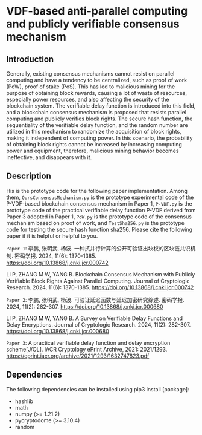 # VDF-based anti-parallel computing and publicly verifiable consensus mechanism
## Introduction
Generally, existing consensus mechanisms cannot resist on parallel computing and have a tendency to be centralized, such as proof of work (PoW), proof of stake (PoS). This has led to malicious mining for the purpose of obtaining block rewards, causing a lot of waste of resources, especially power resources, and also affecting the security of the blockchain system. The verifiable delay function is introduced into this field, and a blockchain consensus mechanism is proposed that resists parallel computing and publicly verifies block rights. The secure hash function, the sequentiality of the verifiable delay function, and the random number are utilized in this mechanism to randomize the acquisition of block rights, making it independent of computing power. In this scenario, the probability of obtaining block rights cannot be increased by increasing computing power and equipment, therefore, malicious mining behavior becomes ineffective, and disappears with it.

## Description
His is the prototype code for the following paper implementation. Among them, `OursConsensusMechanism.py` is the prototype experimental code of the P-VDF-based blockchain consensus mechanism in Paper 1, `P-VDF.py` is the prototype code of the practical verifiable delay function P-VDF derived from Paper 3 adopted in Paper 1, `PoW.py` is the prototype code of the consensus mechanism based on proof of work, and `TestSha256.py` is the prototype code for testing the secure hash function sha256. Please cite the following paper if it is helpful or helpful to you.

`Paper 1`: 李鹏, 张明武, 杨波. 一种抗并行计算的公开可验证出块权的区块链共识机制. 密码学报. 2024, 11(6): 1370-1385. https://doi.org/10.13868/j.cnki.jcr.000742

LI P, ZHANG M W, YANG B. Blockchain Consensus Mechanism with Publicly Verifiable Block Rights Against Parallel Computing. Journal of Cryptologic Research. 2024, 11(6): 1370-1385. https://doi.org/10.13868/j.cnki.jcr.000742

`Paper 2`: 李鹏, 张明武, 杨波. 可验证延迟函数与延迟加密研究综述. 密码学报. 2024, 11(2): 282-307. https://doi.org/10.13868/j.cnki.jcr.000680

LI P, ZHANG M W, YANG B. A Survey on Verifiable Delay Functions and Delay Encryptions. Journal of Cryptologic Research. 2024, 11(2): 282-307. https://doi.org/10.13868/j.cnki.jcr.000680

`Paper 3`: A practical verifiable delay function and delay encryption scheme[J/OL]. IACR Cryptology ePrint Archive, 2021: 2021/1293. https://eprint.iacr.org/archive/2021/1293/1632747823.pdf


## Dependencies

The following dependencies can be installed using pip3 install [package]:

* hashlib
* math
* numpy (>= 1.21.2)
* pycryptodome (>= 3.10.4)
* random
